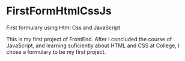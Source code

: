 # FirstFormHtmlCssJs
First formulary using Html Css and JavaScript

This is my first project of FrontEnd. After I concluded the course of JavaScript,
and learning suficiently about HTML and CSS at College, I chose a formulary to be my first
project.
